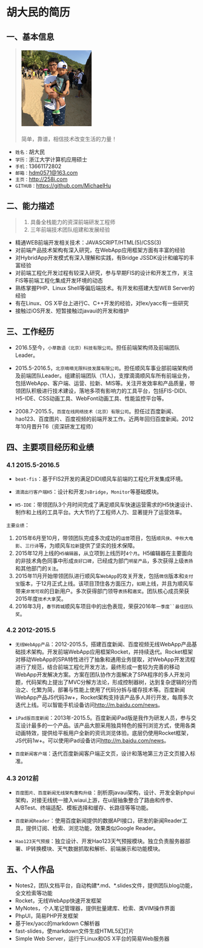 # 胡大民的简历


## 一、基本信息

> <img src="./img/profile.jpg" style="height:200px; margin: 5px auto 20px;">
> <br/>简单，靠谱，相信技术改变生活的力量！


* `姓名：`胡大民
* `学历：`浙江大学计算机应用硕士
* `手机：`13661172802
* `邮箱：`hdm0571@163.com
* `主页：`<http://258i.com>
* `GITHUB：`<https://github.com/MichaelHu>


## 二、能力描述

> 1. 具备全栈能力的资深前端研发工程师
> 2. 三年前端技术团队组建和发展经验

* 精通WEB前端开发相关技术：JAVASCRIPT/HTML(5)/CSS(3)
* 对前端产品技术架构有深入研究，在WebApp应用框架方面有丰富的经验
* 对HybridApp开发模式有深入理解和实践，有Bridge JSSDK设计和编写的丰富经验
* 对前端工程化开发过程有较深入研究，参与早期FIS的设计和开发工作，关注FIS等前端工程化集成开发环境的动态
* 熟练掌握PHP、Linux Shell等偏后端技术。有开发和搭建大型WEB Server的经验 
* 有在Linux、OS X平台上进行C、C++开发的经验，对lex/yacc有一些研究
* 接触过iOS开发、短暂接触过javaui的开发和维护



## 三、工作经历

* 2016.5至今，`小草数语（北京）科技有限公司`。担任前端架构师及前端团队Leader。

* 2015.5-2016.5，`北京嘀嘀无限科技发展有限公司`。担任顺风车事业部前端架构师及前端团队Leader。组建前端团队（11人)，支撑滴滴顺风车所有前端业务，包括WebApp、客户端、运营、拉新、MIS等。关注开发效率和产品质量，带领团队积极进行技术建设，落地多项有影响力的工具平台，包括FIS-DIDI、H5-IDE、CSS动画工具、WebFont动画工具、性能监控平台等。

* 2008.7-2015.5，`百度在线网络技术（北京）有限公司`。担任过百度新闻、hao123、百度图片、百度视频的前端开发工作。近两年回归百度新闻。2012年10月晋升T6（资深研发工程师）


## 四、主要项目经历和业绩


### 4.1 2015.5-2016.5

* `beat-fis`：基于FIS2开发的满足DIDI顺风车前端的工程化开发集成环境。

* `滴滴出行客户端H5`：设计和开发`JsBridge`，`Monitor`等基础模块。

* `H5-IDE`：带领团队3个月时间完成了满足顺风车快速运营需求的H5快速设计、制作和上线的工具平台。大大节约了工程师人力、显著提升了运营效率。

`主要业绩`：

1. 2015年6月至10月，带领团队完成多次成功的`运营`项目，包括`顺风侠`、`中秋大电影`、`三行诗`等，为顺风车`拉新`提供了坚实的技术保障。
2. 2015年12月上线的`H5编辑器`，从立项到上线历时`4个月`。H5编辑器在主要面向的非技术角色同事中形成`良好口碑`，已经成为部门`明星产品`，多次获得上级`表扬`和其他部门的`关注`。
3. 2015年11月开始带领团队进行顺风车`WebApp`的攻关开发，包括`微信`版本和`支付宝`版本，于12月正式上线。该项目顶住各方面压力，`如期`上线，并且为顺风车带来`非常可观`的日新用户。多次获得部门领导`表扬`和`嘉奖`。团队核心成员荣获2015年度`技术大拿`奖。
3. 2016年3月，`春节跨城`顺风车项目中的出色表现，荣获2016年`一季度``最佳团队奖`。




### 4.2 2012-2015.5 

* `无线WebApp产品`：2012-2015.5，搭建百度新闻、百度视频无线WebApp产品基础技术架构。开发前端WebApp应用框架Rocket，并持续迭代。Rocket框架对移动WebApp的SPA特性进行了抽象和通用业务提取，对WebApp开发流程进行了规范，结合前端工程化开发方法，最终形成一套较为完善的移动WebApp开发解决方案。方案在团队协作方面解决了SPA程序的多人开发问题，代码架构上提出了MVC分解方法论，形成控制器树，达到复杂逻辑的分而治之、化繁为简，部署与性能上使用了代码分拆与缓存技术等。百度新闻WebApp产品JS代码3w+，Rocket架构支持该产品多人并行开发，每周多次迭代上线。可以智能手机设备访问<http://m.baidu.com/news>。

* `iPad版百度新闻`：2013年-2015.5。百度新闻iPad版是我作为研发人员，参与交互设计最多的一个产品。该产品大胆采用独具特色的报刊浏览方式，使用各类动画特效，提供给平板用户全新的资讯浏览体验。底层仍使用Rocket框架，JS代码1w+。可以使用iPad设备访问<http://m.baidu.com/news>。

* `百度新闻客户端`：迭代百度新闻客户端正文页，设计和落地第三方正文页接入标准。


### 4.3 2012前 

* `百度图片、百度新闻无线架构重构升级`：剖析原javaui架构，设计、开发全新phpui架构，对接无线统一接入wiaui上游，在ui层抽象整合了路由和传参、A/BTest、终端适配、模板选择和缓存、长路径等等功能。

* `百度新闻Reader`：使用百度新闻提供的数据API接口，研发的新闻Reader工具，提供订阅、检索、浏览功能，效果类似Google Reader。

* `Hao123天气预报`：独立设计、开发Hao123天气预报模块。独立负责服务器部署、IP转换模块、天气数据抓取和解析、前端展示和功能模块。


## 五、个人作品

* Notes2，团队文档平台，自动构建*.md、*.slides文件，提供团队blog功能，全文检索等功能
* Rocket，无线WebApp快速开发框架
* MyNotes，个人笔记管理器，提供批量建库、检索、类VIM操作界面
* PhpUI，简易PHP开发框架
* 基于lex/yacc的markdown C解析器
* fast-slides，使markdown文件生成HTML5幻灯片
* Simple Web Server，运行于Linux和OS X平台的简易Web服务器


